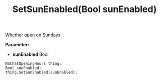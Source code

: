 ﻿---
uid: crmscript_ref_NSChatOpeningHours_SetSunEnabled
title: SetSunEnabled(Bool sunEnabled)
intellisense: NSChatOpeningHours.SetSunEnabled
keywords: NSChatOpeningHours, GetSunEnabled
so.topic: reference
---

Whether open on Sundays.

**Parameter:** 
 - **sunEnabled** Bool

```crmscript
NSChatOpeningHours thing;
Bool sunEnabled;
thing.SetSunEnabled(sunEnabled);
```

